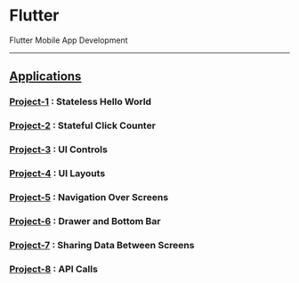 # Flutter
Flutter Mobile App Development

***

## [Applications](https://github.com/G1Joshi/Flutter/tree/applications)

### [Project-1](https://github.com/G1Joshi/Flutter/tree/project-1) : Stateless Hello World
### [Project-2](https://github.com/G1Joshi/Flutter/tree/project-2) : Stateful Click Counter
### [Project-3](https://github.com/G1Joshi/Flutter/tree/project-3) : UI Controls
### [Project-4](https://github.com/G1Joshi/Flutter/tree/project-4) : UI Layouts
### [Project-5](https://github.com/G1Joshi/Flutter/tree/project-5) : Navigation Over Screens
### [Project-6](https://github.com/G1Joshi/Flutter/tree/project-6) : Drawer and Bottom Bar
### [Project-7](https://github.com/G1Joshi/Flutter/tree/project-7) : Sharing Data Between Screens
### [Project-8](https://github.com/G1Joshi/Flutter/tree/project-8) : API Calls
